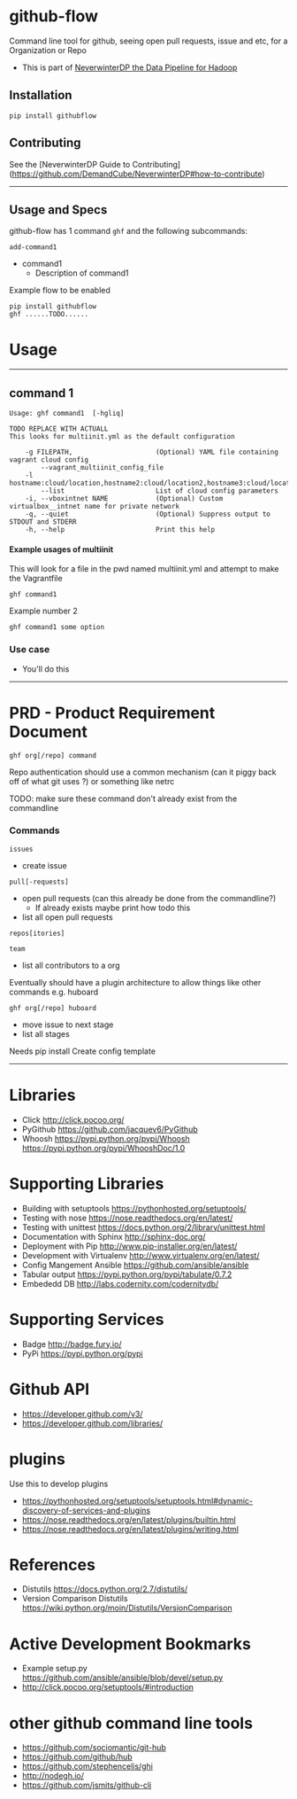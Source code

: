 github-flow
===========

Command line tool for github, seeing open pull requests, issue and etc, for a Organization or Repo


- This is part of [NeverwinterDP the Data Pipeline for Hadoop](https://github.com/DemandCube/NeverwinterDP)




## Installation

```
pip install githubflow
```

## Contributing

See the [NeverwinterDP Guide to Contributing] (https://github.com/DemandCube/NeverwinterDP#how-to-contribute)


* * *

## Usage and Specs
github-flow has 1 command `ghf` and the following subcommands:

```
add-command1
```

- command1
  - Description of command1

Example flow to be enabled
```
pip install githubflow
ghf ......TODO......
```


# Usage

* * *
## command 1
```
Usage: ghf command1  [-hgliq]

TODO REPLACE WITH ACTUALL
This looks for multiinit.yml as the default configuration

    -g FILEPATH,                     (Optional) YAML file containing vagrant cloud config
        --vagrant_multiinit_config_file
    -l hostname:cloud/location,hostname2:cloud/location2,hostname3:cloud/location3,
        --list                       List of cloud config parameters
    -i, --vboxintnet NAME            (Optional) Custom virtualbox__intnet name for private network
    -q, --quiet                      (Optional) Suppress output to STDOUT and STDERR
    -h, --help                       Print this help
```

#### Example usages of multiinit
This will look for a file in the pwd named multiinit.yml and attempt to make the Vagrantfile
```
ghf command1
```


Example number 2
```
ghf command1 some option
```

### Use case
- You'll do this


* * *

# PRD - Product Requirement Document

`ghf org[/repo] command`

Repo authentication should use a common mechanism (can it piggy back off of what git uses ?) or something like netrc

TODO: make sure these command don't already exist from the commandline

### Commands
`issues`
- create issue
 
`pull[-requests]`
- open pull requests (can this already be done from the commandline?)
  - If already exists maybe print how todo this
- list all open pull requests

`repos[itories]`

`team`
- list all contributors to a org
 

Eventually should have a plugin architecture to allow things like other commands e.g. huboard

`ghf org[/repo] huboard`
- move issue to next stage
- list all stages



Needs pip install
Create config template

* * *

# Libraries
- Click <http://click.pocoo.org/>
- PyGithub <https://github.com/jacquev6/PyGithub>
- Whoosh <https://pypi.python.org/pypi/Whoosh> <https://pypi.python.org/pypi/WhooshDoc/1.0>

# Supporting Libraries
- Building with setuptools <https://pythonhosted.org/setuptools/>
- Testing with nose <https://nose.readthedocs.org/en/latest/>
- Testing with unittest <https://docs.python.org/2/library/unittest.html>
- Documentation with Sphinx <http://sphinx-doc.org/>
- Deployment with Pip <http://www.pip-installer.org/en/latest/>
- Development with Virtualenv <http://www.virtualenv.org/en/latest/>
- Config Mangement Ansible <https://github.com/ansible/ansible>
- Tabular output <https://pypi.python.org/pypi/tabulate/0.7.2>
- Embededd DB <http://labs.codernity.com/codernitydb/>

# Supporting Services
- Badge <http://badge.fury.io/>
- PyPi <https://pypi.python.org/pypi>

# Github API
- https://developer.github.com/v3/
- https://developer.github.com/libraries/


# plugins

Use this to develop plugins
- https://pythonhosted.org/setuptools/setuptools.html#dynamic-discovery-of-services-and-plugins
- https://nose.readthedocs.org/en/latest/plugins/builtin.html
- https://nose.readthedocs.org/en/latest/plugins/writing.html


# References 
- Distutils <https://docs.python.org/2.7/distutils/>
- Version Comparison Distutils <https://wiki.python.org/moin/Distutils/VersionComparison>

# Active Development Bookmarks
- Example setup.py <https://github.com/ansible/ansible/blob/devel/setup.py>
- <http://click.pocoo.org/setuptools/#introduction>

# other github command line tools
- https://github.com/sociomantic/git-hub
- https://github.com/github/hub
- https://github.com/stephencelis/ghi
- http://nodegh.io/
- https://github.com/jsmits/github-cli
